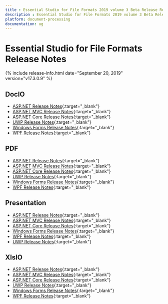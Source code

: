 ```yaml
---
title : Essential Studio for File Formats 2019 volume 3 Beta Release Release Notes  
description : Essential Studio for File Formats 2019 volume 3 Beta Release Release Notes  
platform: document-processing
documentation: ug
---
```


# Essential Studio for File Formats  Release Notes  

{% include release-info.html date="September 20, 2019" version="v17.3.0.9" %} 

## DocIO

* [ASP.NET Release Notes](/aspnet/release-notes/v17.3.0.9#docio){:target="_blank"}
* [ASP.NET MVC Release Notes](/aspnetmvc/release-notes/v17.3.0.9#docio){:target="_blank"}
* [ASP.NET Core Release Notes](/aspnet-core/release-notes/v17.3.0.9#docio){:target="_blank"}
* [UWP Release Notes](/uwp/release-notes/v17.3.0.9#docio){:target="_blank"}
* [Windows Forms Release Notes](/windowsforms/release-notes/v17.3.0.9#docio){:target="_blank"}
* [WPF Release Notes](/wpf/release-notes/v17.3.0.9#docio){:target="_blank"}


## PDF

* [ASP.NET Release Notes](/aspnet/release-notes/v17.3.0.9#pdf){:target="_blank"}
* [ASP.NET MVC Release Notes](/aspnetmvc/release-notes/v17.3.0.9#pdf){:target="_blank"}
* [ASP.NET Core Release Notes](/aspnet-core/release-notes/v17.3.0.9#pdf){:target="_blank"}
* [UWP Release Notes](/uwp/release-notes/v17.3.0.9#pdf){:target="_blank"}
* [Windows Forms Release Notes](/windowsforms/release-notes/v17.3.0.9#pdf){:target="_blank"}
* [WPF Release Notes](/wpf/release-notes/v17.3.0.9#pdf){:target="_blank"}


## Presentation

* [ASP.NET Release Notes](/aspnet/release-notes/v17.3.0.9#presentation){:target="_blank"}
* [ASP.NET MVC Release Notes](/aspnetmvc/release-notes/v17.3.0.9#presentation){:target="_blank"}
* [ASP.NET Core Release Notes](/aspnet-core/release-notes/v17.3.0.9#presentation){:target="_blank"}
* [Windows Forms Release Notes](/windowsforms/release-notes/v17.3.0.9#presentation){:target="_blank"}
* [WPF Release Notes](/wpf/release-notes/v17.3.0.9#presentation){:target="_blank"}
* [UWP Release Notes](/uwp/release-notes/v17.3.0.9#presentation){:target="_blank"}


## XlsIO

* [ASP.NET Release Notes](/aspnet/release-notes/v17.3.0.9#xlsio){:target="_blank"}
* [ASP.NET MVC Release Notes](/aspnetmvc/release-notes/v17.3.0.9#xlsio){:target="_blank"}
* [ASP.NET Core Release Notes](/aspnet-core/release-notes/v17.3.0.9#xlsio){:target="_blank"}
* [UWP Release Notes](/uwp/release-notes/v17.3.0.9#xlsio){:target="_blank"}
* [Windows Forms Release Notes](/windowsforms/release-notes/v17.3.0.9#xlsio){:target="_blank"}
* [WPF Release Notes](/wpf/release-notes/v17.3.0.9#xlsio){:target="_blank"}